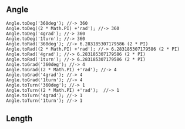 ## Angle

    Angle.toDeg('360deg'); //-> 360
    Angle.toDeg((2 * Math.PI) +'rad'); //-> 360
    Angle.toDeg('4grad'); //-> 360
    Angle.toDeg('1turn'); //-> 360
    Angle.toRad('360deg'); //-> 6.283185307179586 (2 * PI)
    Angle.toRad((2 * Math.PI) +'rad'); //-> 6.283185307179586 (2 * PI)
    Angle.toRad('4grad'); //-> 6.283185307179586 (2 * PI)
    Angle.toRad('1turn'); //-> 6.283185307179586 (2 * PI)
    Angle.toGrad('360deg'); //-> 4
    Angle.toGrad((2 * Math.PI) +'rad'); //-> 4
    Angle.toGrad('4grad'); //-> 4
    Angle.toGrad('1turn'); //-> 4
    Angle.toTurn('360deg'); //-> 1
    Angle.toTurn((2 * Math.PI) +'rad');  //-> 1
    Angle.toTurn('4grad'); //-> 1
    Angle.toTurn('1turn'); //-> 1

## Length